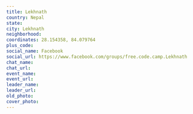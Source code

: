 ```yaml
---
title: Lekhnath
country: Nepal
state: 
city: Lekhnath
neighborhood: 
coordinates: 28.154358, 84.079764
plus_code:
social_name: Facebook
social_url: https://www.facebook.com/groups/free.code.camp.Lekhnath
chat_name:
chat_url:
event_name:
event_url:
leader_name:
leader_url:
old_photo: 
cover_photo:
---
```

